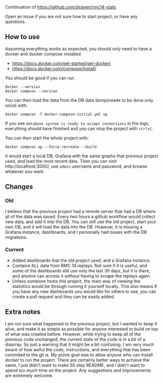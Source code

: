 Continuation of https://github.com/diraven/rmc14-stats

Open an issue if you are not sure how to start project, or have any questions.

## How to use
Assuming everything works as expected, you should only need to have a docker and docker compose installed.
- https://docs.docker.com/get-started/get-docker/
- https://docs.docker.com/compose/install/

You should be good if you can run
```
docker --version
docker compose --version
```

You can then load the data from the DB data dump(needs to be done only once) with:
```
docker compose -f docker-compose-initial.yml up
```
If you see `database system is ready to accept connections` in the logs, everything should have finished and you can stop the project with `ctrl+C`.

You can then start the whole project with:
```
docker compose up --force-recreate --build
```
It would start a local DB, Grafana with the same graphs that previous project used, and load the most recent data. Then you can visit http://localhost:3000/, use `admin` username and password, and browse whatever you want.

## Changes
### Old
I believe that the previous project had a remote server that had a DB where all of the data was saved. Every two hours a github workflow would collect new data, and add it into the DB. You can still use the old project, start your own DB, and it will load the data into the DB. However, it is missing a Grafana instance, dashboards, and I personally had issues with the DB migrations.

### Current
- Added dashboards that the old project used, and a Grafana instance.
- Contains ALL data from RMC 14 replays. Not sure if it is useful, and some of the dashboards still use only the last 30 days, but it is there, and anyone can access it without having to scrape the replays again.
- Unless someone hosts this project, the main way of viewing the statistics would be through running it yourself locally. This also means if you have any new dashboards you would like for others to see, you can create a pull request and they can be easily added.

## Extra notes
I am not sure what happened to the previous project, but I wanted to keep it alive, and make it as simple as possible for anyone interested to build on top of what was created before.
However, while trying to keep all of the previous code unchanged, the current state of the code is in a bit of a disarray. So just a warning that it might be a bit confusing.
I am very much aware of how awful the code, instructions, and everything that has been commited to the git is. My prime goal was to allow anyone who can install docker to run the project. There are certainly better ways to achieve the same, I just didn't want to make 50 step README, and I didn't want to spend too much time on the project. Any suggestions and improvements are extremely welcome.
